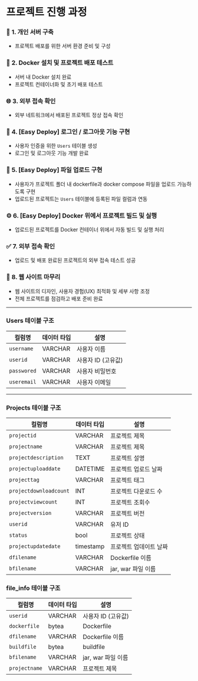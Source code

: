 # 프로젝트 진행 과정


### 📂 **1. 개인 서버 구축**
- 프로젝트 배포를 위한 서버 환경 준비 및 구성


### 🐳 **2. Docker 설치 및 프로젝트 배포 테스트**
- 서버 내 Docker 설치 완료  
- 프로젝트 컨테이너화 및 초기 배포 테스트


### 🌐 **3. 외부 접속 확인**
- 외부 네트워크에서 배포된 프로젝트 정상 접속 확인  


### 🔑 **4. [Easy Deploy] 로그인 / 로그아웃 기능 구현**
- 사용자 인증을 위한 `Users` 테이블 생성  
- 로그인 및 로그아웃 기능 개발 완료
  

### 📁 **5. [Easy Deploy] 파일 업로드 구현**
- 사용자가 프로젝트 폴더 내 dockerfile과 docker compose 파일을 업로드 가능하도록 구현  
- 업로드된 프로젝트는 `Users` 테이블에 등록된 파일 컬럼과 연동


### ⚙️ **6. [Easy Deploy] Docker 위에서 프로젝트 빌드 및 실행**
- 업로드된 프로젝트를 Docker 컨테이너 위에서 자동 빌드 및 실행 처리


### ✅ **7. 외부 접속 확인**
- 업로드 및 배포 완료된 프로젝트의 외부 접속 테스트 성공


### 🎨 **8. 웹 사이트 마무리**
- 웹 사이트의 디자인, 사용자 경험(UX) 최적화 및 세부 사항 조정  
- 전체 프로젝트를 점검하고 배포 준비 완료  

---

### Users 테이블 구조
  
| **컬럼명**            | **데이터 타입** | **설명**               |
|-----------------------|----------------|------------------------|
| `username`            | VARCHAR        | 사용자 이름             |
| `userid`              | VARCHAR        | 사용자 ID (고유값)      |
| `passwored`           | VARCHAR        | 사용자 비밀번호         |
| `useremail`           | VARCHAR        | 사용자 이메일           |

---

### Projects 테이블 구조
  
| **컬럼명**            | **데이터 타입** | **설명**               |
|-----------------------|----------------|------------------------|
|`projectid`         | VARCHAR        | 프로젝트 제목            
|`projectname`         | VARCHAR        | 프로젝트 제목            |
| `projectdescription` | TEXT           | 프로젝트 설명           |
| `projectuploaddate` | DATETIME       | 프로젝트 업로드 날짜    |
| `projecttag`         | VARCHAR        | 프로젝트 태그           |
| `projectdownloadcount` | INT         | 프로젝트 다운로드 수     |
| `projectviewcount`     | INT         | 프로젝트 조회수          |
| `projectversion`     | VARCHAR        | 프로젝트 버전      |
| `userid`     | VARCHAR        | 유저 ID      |
| `status`     | bool        | 프로젝트 상태     |
| `projectupdatedate`     | timestamp        | 프로젝트 업데이트 날짜      |
| `dfilename`     | VARCHAR        | Dockerfile 이름       |
| `bfilename`  | VARCHAR           | jar, war 파일 이름    |

### file_info 테이블 구조

| **컬럼명**            | **데이터 타입** | **설명**               |
|-----------------------|----------------|------------------------|
| `userid`              | VARCHAR        | 사용자 ID (고유값)      |
| `dockerfile`     | bytea        | Dockerfile      |
| `dfilename`     | VARCHAR        | Dockerfile 이름       |
| `buildfile`     | bytea        | buildfile        |
| `bfilename`  | VARCHAR           | jar, war 파일 이름    |
| `projectname`  | VARCHAR           | 프로젝트 제목    |
